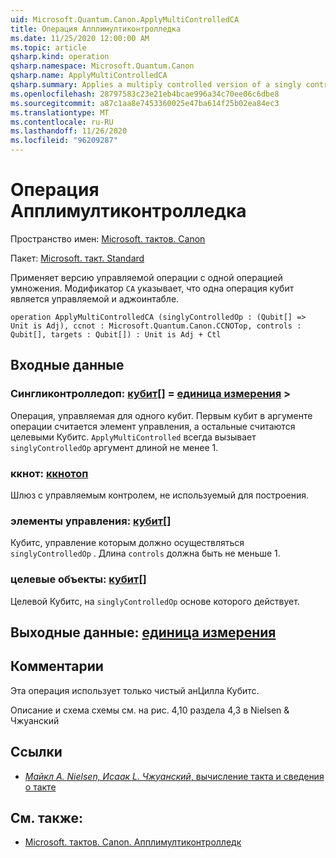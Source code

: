 ```yaml
---
uid: Microsoft.Quantum.Canon.ApplyMultiControlledCA
title: Операция Апплимултиконтролледка
ms.date: 11/25/2020 12:00:00 AM
ms.topic: article
qsharp.kind: operation
qsharp.namespace: Microsoft.Quantum.Canon
qsharp.name: ApplyMultiControlledCA
qsharp.summary: Applies a multiply controlled version of a singly controlled operation. The modifier `CA` indicates that the single-qubit operation is controllable and adjointable.
ms.openlocfilehash: 28797583c23e21eb4bcae996a34c70ee06c6dbe8
ms.sourcegitcommit: a87c1aa8e7453360025e47ba614f25b02ea84ec3
ms.translationtype: MT
ms.contentlocale: ru-RU
ms.lasthandoff: 11/26/2020
ms.locfileid: "96209287"
---
```

# <a name="applymulticontrolledca-operation"></a>Операция Апплимултиконтролледка

Пространство имен: [Microsoft. тактов. Canon](xref:Microsoft.Quantum.Canon)

Пакет: [Microsoft. такт. Standard](https://nuget.org/packages/Microsoft.Quantum.Standard)


Применяет версию управляемой операции с одной операцией умножения.
Модификатор `CA` указывает, что одна операция кубит является управляемой и аджоинтабле.

```qsharp
operation ApplyMultiControlledCA (singlyControlledOp : (Qubit[] => Unit is Adj), ccnot : Microsoft.Quantum.Canon.CCNOTop, controls : Qubit[], targets : Qubit[]) : Unit is Adj + Ctl
```


## <a name="input"></a>Входные данные

### <a name="singlycontrolledop--qubit--unit--is-adj"></a>Сингликонтролледоп: [кубит](xref:microsoft.quantum.lang-ref.qubit)[] = [единица измерения](xref:microsoft.quantum.lang-ref.unit) >

Операция, управляемая для одного кубит.
Первым кубит в аргументе операции считается элемент управления, а остальные считаются целевыми Кубитс.
`ApplyMultiControlled` всегда вызывает `singlyControlledOp` аргумент длиной не менее 1.


### <a name="ccnot--ccnotop"></a>ккнот: [ккнотоп](xref:Microsoft.Quantum.Canon.CCNOTop)

Шлюз с управляемым контролем, не используемый для построения.


### <a name="controls--qubit"></a>элементы управления: [кубит](xref:microsoft.quantum.lang-ref.qubit)[]

Кубитс, управление которым должно осуществляться `singlyControlledOp` .
Длина `controls` должна быть не меньше 1.


### <a name="targets--qubit"></a>целевые объекты: [кубит](xref:microsoft.quantum.lang-ref.qubit)[]

Целевой Кубитс, на `singlyControlledOp` основе которого действует.



## <a name="output--unit"></a>Выходные данные: [единица измерения](xref:microsoft.quantum.lang-ref.unit)



## <a name="remarks"></a>Комментарии

Эта операция использует только чистый анЦилла Кубитс.

Описание и схема схемы см. на рис. 4,10 раздела 4,3 в Nielsen & Чжуанский

## <a name="references"></a>Ссылки

- [*Майкл A. Nielsen, Исаак L. Чжуанский*, вычисление такта и сведения о такте](http://doi.org/10.1017/CBO9780511976667)

## <a name="see-also"></a>См. также:

- [Microsoft. тактов. Canon. Апплимултиконтролледк](xref:Microsoft.Quantum.Canon.ApplyMultiControlledC)